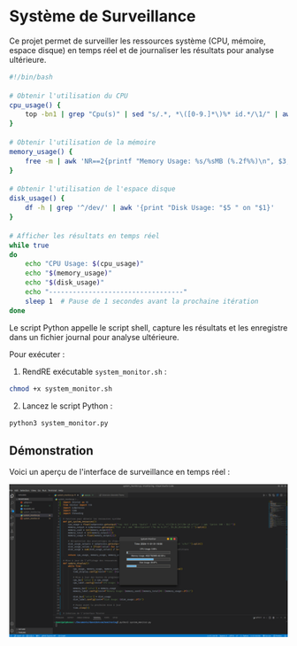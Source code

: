 
# Système de Surveillance

Ce projet permet de surveiller les ressources système (CPU, mémoire, espace disque) en temps réel et de journaliser les résultats pour analyse ultérieure.


```bash
#!/bin/bash

# Obtenir l'utilisation du CPU
cpu_usage() {
    top -bn1 | grep "Cpu(s)" | sed "s/.*, *\([0-9.]*\)%* id.*/\1/" | awk '{print 100 - $1"%"}'
}

# Obtenir l'utilisation de la mémoire
memory_usage() {
    free -m | awk 'NR==2{printf "Memory Usage: %s/%sMB (%.2f%%)\n", $3,$2,$3*100/$2 }'
}

# Obtenir l'utilisation de l'espace disque
disk_usage() {
    df -h | grep '^/dev/' | awk '{print "Disk Usage: "$5 " on "$1}'
}

# Afficher les résultats en temps réel
while true
do
    echo "CPU Usage: $(cpu_usage)"
    echo "$(memory_usage)"
    echo "$(disk_usage)"
    echo "----------------------------------"
    sleep 1  # Pause de 1 secondes avant la prochaine itération
done
```


Le script Python appelle le script shell, capture les résultats et les enregistre dans un fichier journal pour analyse ultérieure.

Pour exécuter :

1.  RendRE exécutable `system_monitor.sh` :
```bash
chmod +x system_monitor.sh
```

2. Lancez le script Python :
```python
python3 system_monitor.py
```

## Démonstration

Voici un aperçu de l'interface de surveillance en temps réel :

![Aperçu du système de surveillance](demo.png)
